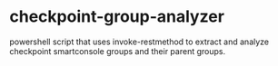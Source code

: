 # checkpoint-group-analyzer
powershell script that uses invoke-restmethod to extract and analyze checkpoint smartconsole groups and their parent groups.
